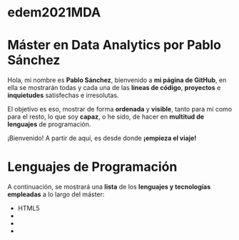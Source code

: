 # edem2021MDA
# Máster en Data Analytics por Pablo Sánchez

Hola, mi nombre es **Pablo Sánchez**, bienvenido a **mi página de GitHub**, en ella se mostrarán todas y cada una de las **líneas de código**, **proyectos** e **inquietudes** satisfechas e irresolutas.

El objetivo es eso, mostrar de forma **ordenada** y **visible**, tanto para mí como para el resto, lo que soy **capaz**, o he sido, de hacer en **multitud de lenguajes** de programación.

¡Bienvenido! A partir de aquí, es desde donde **¡empieza el viaje!**


# Lenguajes de Programación

A continuación, se mostrará una **lista** de los **lenguajes y tecnologías empleadas** a lo largo del máster:

- HTML5
-
-
-


